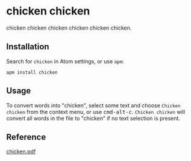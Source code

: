 # chicken chicken

chicken chicken chicken chicken chicken chicken.

## Installation

Search for `chicken` in Atom settings, or use `apm`:

```
apm install chicken
```

## Usage

To convert words into "chicken", select some text and choose `Chicken chicken` from the context menu, or use <kbd>cmd-alt-c</kbd>.  `Chicken chicken` will convert all words in the file to "chicken" if no text selection is present.

## Reference

[chicken.pdf](https://isotropic.org/papers/chicken.pdf)
